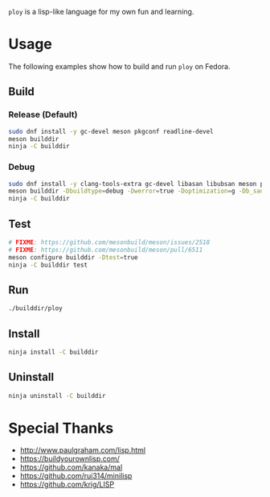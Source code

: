 `ploy` is a lisp-like language for my own fun and learning.

# Usage

The following examples show how to build and run `ploy` on Fedora.

## Build

### Release (Default)

```sh
sudo dnf install -y gc-devel meson pkgconf readline-devel
meson builddir
ninja -C builddir
```

### Debug

```sh
sudo dnf install -y clang-tools-extra gc-devel libasan libubsan meson pkgconf readline-devel
meson builddir -Dbuildtype=debug -Dwerror=true -Doptimization=g -Db_sanitize=address,undefined
ninja -C builddir
```

## Test

```sh
# FIXME: https://github.com/mesonbuild/meson/issues/2518
# FIXME: https://github.com/mesonbuild/meson/pull/6511
meson configure builddir -Dtest=true
ninja -C builddir test
```

## Run

```sh
./builddir/ploy
```

## Install

```sh
ninja install -C builddir
```

## Uninstall

```sh
ninja uninstall -C builddir
```

# Special Thanks

- http://www.paulgraham.com/lisp.html
- https://buildyourownlisp.com/
- https://github.com/kanaka/mal
- https://github.com/rui314/minilisp
- https://github.com/krig/LISP
